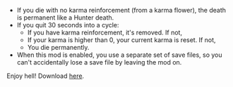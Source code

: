 - If you die with no karma reinforcement (from a karma flower), the death is permanent like a Hunter death.
- If you quit 30 seconds into a cycle:
	- If you have karma reinforcement, it's removed. If not,
	- If your karma is higher than 0, your current karma is reset. If not,
	- You die permanently.
- When this mod is enabled, you use a separate set of save files, so you can't accidentally lose a save file by leaving the mod on.

Enjoy hell! Download [here](https://github.com/Dual-Iron/Survival/releases/latest).
